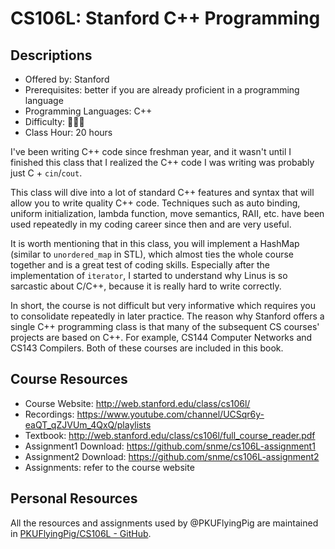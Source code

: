 # CS106L: Stanford C++ Programming

## Descriptions

- Offered by: Stanford
- Prerequisites: better if you are already proficient in a programming language
- Programming Languages: C++
- Difficulty: 🌟🌟🌟
- Class Hour: 20 hours

I've been writing C++ code since freshman year, and it wasn't until I finished this class that I realized the C++ code I was writing was probably just C + `cin`/`cout`.

This class will dive into a lot of standard C++ features and syntax that will allow you to write quality C++ code. Techniques such as auto binding, uniform initialization, lambda function, move semantics, RAII, etc. have been used repeatedly in my coding career since then and are very useful.

It is worth mentioning that in this class, you will implement a HashMap (similar to `unordered_map` in STL), which almost ties the whole course together and is a great test of coding skills. Especially after the implementation of `iterator`, I started to understand why Linus is so sarcastic about C/C++, because it is really hard to write correctly.

In short, the course is not difficult but very informative which requires you to consolidate repeatedly in later practice. The reason why Stanford offers a single C++ programming class is that many of the subsequent CS courses' projects are based on C++. For example, CS144 Computer Networks and CS143 Compilers. Both of these courses are included in this book.

## Course Resources

- Course Website: <http://web.stanford.edu/class/cs106l/>
- Recordings: <https://www.youtube.com/channel/UCSqr6y-eaQT_qZJVUm_4QxQ/playlists>
- Textbook: <http://web.stanford.edu/class/cs106l/full_course_reader.pdf>
- Assignment1 Download: <https://github.com/snme/cs106L-assignment1>
- Assignment2 Download: <https://github.com/snme/cs106L-assignment2>
- Assignments: refer to the course website

## Personal Resources

All the resources and assignments used by @PKUFlyingPig are maintained in [PKUFlyingPig/CS106L - GitHub](https://github.com/PKUFlyingPig/CS106L).
